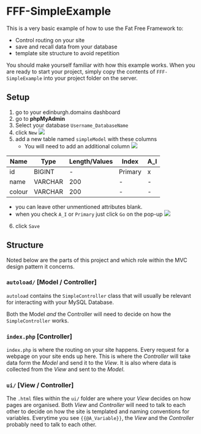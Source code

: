 # FFF-SimpleExample

This is a very basic example of how to use the Fat Free Framework to:

- Control routing on your site
- save and recall data from your database
- template site structure to avoid repetition

You should make yourself familiar with how this example works. When you are ready to start your project, simply copy the contents of `FFF-SimpleExample` into your
project folder on the server.


## Setup

1. go to your edinburgh.domains dashboard
2. go to **phpMyAdmin**
3. Select your database `Username_DatabaseName`
4. click `New`
   ![](img/phpMyAdmin_new_table.png)
5. add a new table named `simpleModel` with these columns
    - You will need to add an additional column
      ![](img/phpMyAdmin_add_column.png)

| Name   | Type    | Length/Values | Index   | A_I |
| ------ | ------- | ------------- | ------- | --- |
| id     | BIGINT  | -             | Primary | x   |
| name   | VARCHAR | 200           | -       | -   |
| colour | VARCHAR | 200           | -       | -   |

- you can leave other unmentioned attributes blank.
- when you check `A_I` or `Primary` just click `Go` on the pop-up
  ![](img/phpMyAdmin_sql_fields.png)
6. click `Save`


## Structure

Noted below are the parts of this project and which role within the MVC design pattern it concerns.

### `autoload/` [Model / Controller]

`autoload` contains the `SimpleController` class that will usually be relevant for interacting with your MySQL Database.

Both the Model _and_ the Controller will need to decide on how the `SimpleController` works.


### `index.php` [Controller]

`index.php` is where the routing on your site happens. Every request for a webpage on your site ends up here.
This is where the _Controller_ will take data form the _Model_ and send it to the _View_. It is also where data is collected
from the _View_ and sent to the _Model_.

### `ui/` [View / Controller]

The `.html` files within the `ui/` folder are where your _View_ decides on how pages are organised. Both _View_ and
_Controller_ will need to talk to each other to decide on how the site is templated and naming conventions for variables.
Everytime you see `{{@A_Variable}}`, the _View_ and the _Controller_ probably need to talk to each other.
